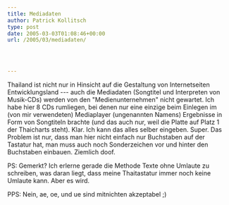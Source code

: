 ```yaml
---
title: Mediadaten
author: Patrick Kollitsch
type: post
date: 2005-03-03T01:08:46+00:00
url: /2005/03/mediadaten/




---
```

Thailand ist nicht nur in Hinsicht auf die Gestaltung von Internetseiten Entwicklungsland --- auch die Mediadaten (Songtitel und Interpreten von Musik-CDs) werden von den "Medienunternehmen" nicht gewartet. Ich habe hier 8 CDs rumliegen, bei denen nur eine einzige beim Einlegen im (von mir verwendeten) Mediaplayer (ungenannten Namens) Ergebnisse in Form von Songtiteln brachte (und das auch nur, weil die Platte auf Platz 1 der Thaicharts steht). Klar. Ich kann das alles selber eingeben. Super. Das Problem ist nur, dass man hier nicht einfach nur Buchstaben auf der Tastatur hat, man muss auch noch Sonderzeichen vor und hinter den Buchstaben einbauen. Ziemlich doof.

PS: Gemerkt? Ich erlerne gerade die Methode Texte ohne Umlaute zu schreiben, was daran liegt, dass meine Thaitastatur immer noch keine Umlaute kann. Aber es wird. 

PPS: Nein, ae, oe, und ue sind mitnichten akzeptabel ;)
